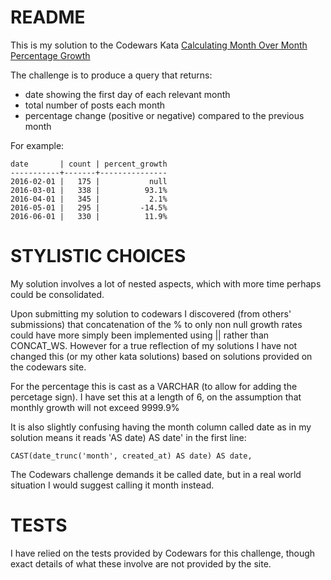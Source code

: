 # README

This is my solution to the Codewars Kata [Calculating Month Over Month Percentage Growth](https://www.codewars.com/kata/calculating-month-over-month-percentage-growth-rate/train/sql)

The challenge is to produce a query that returns:

- date showing the first day of each relevant month
- total number of posts each month
- percentage change (positive or negative) compared to the previous month

For example:

    date       | count | percent_growth
    -----------+-------+---------------
    2016-02-01 |   175 |           null
    2016-03-01 |   338 |          93.1%
    2016-04-01 |   345 |           2.1%
    2016-05-01 |   295 |         -14.5%
    2016-06-01 |   330 |          11.9%


# STYLISTIC CHOICES

My solution involves a lot of nested aspects, which with more time perhaps could be
consolidated.

Upon submitting my solution to codewars I discovered (from others' submissions)
that concatenation of the % to only non null growth rates could have more simply
been implemented using || rather than CONCAT_WS. However for a true reflection of my
solutions I have not changed this (or my other kata solutions) based on solutions
provided on the codewars site.

For the percentage this is cast as a VARCHAR (to allow for adding the percetage sign).
I have set this at a length of 6, on the assumption that monthly growth will not exceed
9999.9%

It is also slightly confusing having the month column called date as in my solution
means it reads 'AS date) AS date' in the first line:

    CAST(date_trunc('month', created_at) AS date) AS date,

The Codewars challenge demands it be called date, but in a real world situation
I would suggest calling it month instead.

# TESTS

I have relied on the tests provided by Codewars for this challenge, though exact
details of what these involve are not provided by the site.
